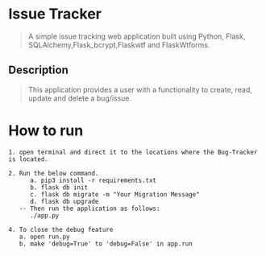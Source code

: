 # Issue Tracker
> A simple issue tracking web application built using Python, Flask, SQLAlchemy,Flask_bcrypt,Flaskwtf and FlaskWtforms.


## Description

> This application provides a user with a functionality to create, read, update and delete a bug/issue.


# How to run

```
1. open terminal and direct it to the locations where the Bug-Tracker is located. 

2. Run the below command.
      a. pip3 install -r requirements.txt 
      b. flask db init
      c. flask db migrate -m "Your Migration Message"
      d. flask db upgrade
   -- Then run the application as follows:
      ./app.py

4. To close the debug feature
   a. open run.py
   b. make 'debug=True' to 'debug=False' in app.run
  
```
